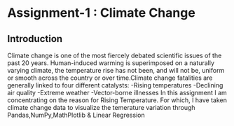 # Assignment-1 : Climate Change

## Introduction
Climate change is one of the most fiercely debated scientific issues of the past 20 years. Human-induced warming is superimposed on a naturally varying climate, the temperature rise has not been, and will not be, uniform or smooth across the country or over time.Climate change fatalities are generally linked to four different catalysts:
-Rising temperatures
-Declining air quality
-Extreme weather
-Vector-borne illnesses
In this assignment I am concentrating on the reason for Rising Temperature. For which, I have taken climate change data to visualize the temerature variation through Pandas,NumPy,MathPlotlib & Linear Regression
